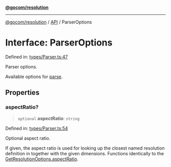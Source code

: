[**@gocom/resolution**](../README.md)

***

[@gocom/resolution](../README.md) / [API](../Public/API.md) / ParserOptions

# Interface: ParserOptions

Defined in: [types/Parser.ts:47](https://github.com/gocom/resolution/blob/c98c28bfc658fce77b11cb7a8a7455fe97ade60a/src/types/Parser.ts#L47)

Parser options.

Available options for [parse](../API/API.parse.md).

## Properties

### aspectRatio?

> `optional` **aspectRatio**: `string`

Defined in: [types/Parser.ts:54](https://github.com/gocom/resolution/blob/c98c28bfc658fce77b11cb7a8a7455fe97ade60a/src/types/Parser.ts#L54)

Optional aspect ratio.

If given, the aspect ratio is used for looking up the closest named resolution definition in together with
the given dimensions. Functions identically to the [GetResolutionOptions.aspectRatio](API.GetResolutionOptions.md#aspectratio).
